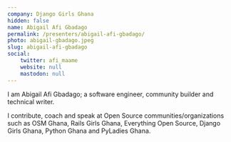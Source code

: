 ```yaml
---
company: Django Girls Ghana
hidden: false
name: Abigail Afi Gbadago
permalink: /presenters/abigail-afi-gbadago/
photo: abigail-gbadago.jpeg
slug: abigail-afi-gbadago
social:
    twitter: afi_maame
    website: null
    mastodon: null
---
```


I am Abigail Afi Gbadago; a software engineer, community builder and technical writer.

I contribute, coach and speak at Open Source communities/organizations such as OSM Ghana, Rails Girls Ghana, Everything Open Source, Django Girls Ghana, Python Ghana and PyLadies Ghana.
